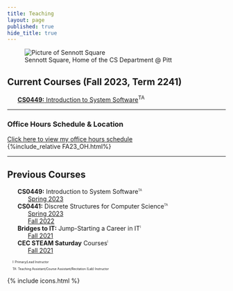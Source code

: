 ```yaml
---
title: Teaching
layout: page
published: true
hide_title: true
---
```


<figure class="figure" style='max-width: 100%;'>
  <img src="https://www.cs.pitt.edu/sites/default/files/home-display-img/img_0760.jpg"
      class="figure-img img-fluid rounded w-100" alt="Picture of Sennott Square">
  <figcaption class="figure-caption text-end" style="max-width: 100%">Sennott Square, Home of the CS Department @ Pitt</figcaption>
</figure>

## Current Courses (Fall 2023, Term 2241)
- <i class="pitt-icon"></i> [**CS0449:** Introduction to System Software](./CS0449-2241/)<sup>TA</sup>

---

<div class="text-center">
  <h3 id="OH" class="mx-auto">Office Hours Schedule & Location</h3>
  <a  href="#"
      data-bs-toggle="collapse"
      data-bs-target="#collapseOH"
      aria-expanded="false"
      aria-controls="collapseOH">Click here to view my office hours schedule</a>
  <div class="collapse" id="collapseOH">
    <div class="card card-body text-start">
      {%include_relative FA23_OH.html%}
    </div>
  </div>
</div>

---

## Previous Courses
- <i class="pitt-icon"></i> **CS0449:** Introduction to System Software<sup class="footnote">TA</sup> 
  - [Spring 2023](./CS0449-2234/)
- <i class="pitt-icon"></i> **CS0441:** Discrete Structures for Computer Science<sup class="footnote">TA</sup>
  - [Spring 2023](./CS0441-2234/)
  - [Fall 2022](./CS0441-2231/)
- <i class="pitt-icon"></i> **Bridges to IT:** Jump-Starting a Career in IT<sup class="footnote">I</sup>
  - [Fall 2021](bridges-to-it.html)
- <i class="pitt-icon"></i> **CEC STEAM Saturday** Courses<sup class="footnote">I</sup>
  - [Fall 2021](https://cec.pitt.edu/calendar/s-t-e-a-m-saturdays/2022-10-08/)
  

<div class="footnotes" role="doc-endnotes">
  <ol>
    <li id="fn:instructor" role="doc-endnote">
      <p>I: Primary/Lead Instructor</p>
    </li>
    <li id="fn:teaching_assistant" role="doc-endnote">
      <p>TA: Teaching Assistant/Course Assistant/Recitation (Lab) Instructor</p>
    </li>
  </ol>
</div>

{% include icons.html %}
<style>
li {list-style: none;}
.footnote,.footnotes{font-size: 50%}
</style>

